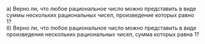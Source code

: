 а) Верно ли, что любое рациональное число можно представить в виде суммы нескольких рациональных чисел, произведение которых равно 1?
<br/>
б) Верно ли, что любое рациональное число можно представить в виде произведения нескольких рациональных чисел, сумма которых равна 1?